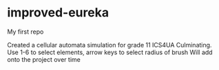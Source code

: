 # improved-eureka
My first repo

Created a cellular automata simulation for grade 11 ICS4UA Culminating.
Use 1-6 to select elements, arrow keys to select radius of brush
Will add onto the project over time
